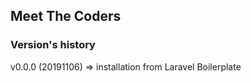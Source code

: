 ## Meet The Coders

### Version's history

v0.0.0 (20191106) => installation from Laravel Boilerplate

